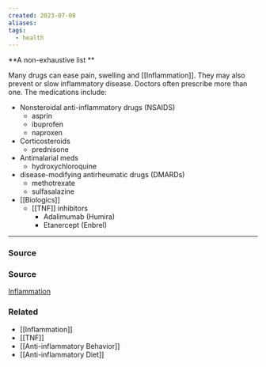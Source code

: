 ```yaml
---
created: 2023-07-08
aliases: 
tags:
  - health
---
```

**A non-exhaustive list **

Many drugs can ease pain, swelling and [[Inflammation]]. They may also prevent or slow inflammatory disease. Doctors often prescribe more than one. The medications include:

- Nonsteroidal anti-inflammatory drugs (NSAIDS)
    - asprin
    - ibuprofen
    - naproxen
- Corticosteroids
    - prednisone
- Antimalarial meds
    - hydroxychloroquine
- disease-modifying antirheumatic drugs (DMARDs)
    - methotrexate
    - sulfasalazine
- [[Biologics]]
    - [[TNF]] inhibitors
        - Adalimumab (Humira)
        - Etanercept (Enbrel)

---

### Source

### Source

[Inflammation](https://www.webmd.com/arthritis/about-inflammation)

### Related
- [[Inflammation]] 
- [[TNF]] 
- [[Anti-inflammatory Behavior]] 
- [[Anti-inflammatory Diet]]
